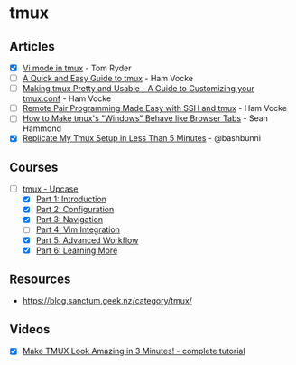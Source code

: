 # tmux

## Articles

- [x] [Vi mode in tmux](https://blog.sanctum.geek.nz/vi-mode-in-tmux/) - Tom Ryder
- [ ] [A Quick and Easy Guide to tmux](https://www.hamvocke.com/blog/a-quick-and-easy-guide-to-tmux/) - Ham Vocke
- [ ] [Making tmux Pretty and Usable - A Guide to Customizing your tmux.conf](https://www.hamvocke.com/blog/a-guide-to-customizing-your-tmux-conf/) - Ham Vocke
- [ ] [Remote Pair Programming Made Easy with SSH and tmux](https://www.hamvocke.com/blog/remote-pair-programming-with-tmux/) - Ham Vocke
- [ ] [How to Make tmux's "Windows" Behave like Browser Tabs](https://www.seanh.cc/2020/12/30/how-to-make-tmux's-windows-behave-like-browser-tabs/) - Sean Hammond
- [x] [Replicate My Tmux Setup in Less Than 5 Minutes](https://www.youtube.com/watch?v=78FjNkrPn5Y) - @bashbunni

## Courses

- [ ] [tmux - Upcase](https://thoughtbot.com/upcase/tmux)
  - [x] [Part 1: Introduction](https://thoughtbot.com/upcase/videos/tmux-introduction)
  - [x] [Part 2: Configuration](https://thoughtbot.com/upcase/videos/tmux-configuration)
  - [x] [Part 3: Navigation](https://thoughtbot.com/upcase/videos/tmux-navigation)
  - [ ] [Part 4: Vim Integration](https://thoughtbot.com/upcase/videos/tmux-vim-integration)
  - [x] [Part 5: Advanced Workflow](https://thoughtbot.com/upcase/videos/tmux-advanced-workflow)
  - [x] [Part 6: Learning More](https://thoughtbot.com/upcase/videos/tmux-learning-more)

## Resources

- https://blog.sanctum.geek.nz/category/tmux/

## Videos

- [x] [Make TMUX Look Amazing in 3 Minutes! - complete tutorial](https://www.youtube.com/watch?v=H70lULWJeig)
